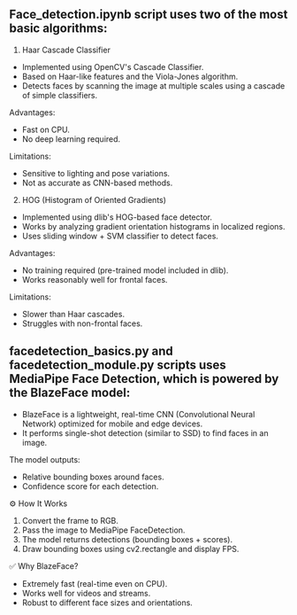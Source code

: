 ## Face_detection.ipynb script uses two of the most basic algorithms: 
1. Haar Cascade Classifier
- Implemented using OpenCV's Cascade Classifier.
- Based on Haar-like features and the Viola-Jones algorithm.
- Detects faces by scanning the image at multiple scales using a cascade of simple classifiers.

Advantages:
- Fast on CPU.
- No deep learning required.

Limitations:
- Sensitive to lighting and pose variations.
- Not as accurate as CNN-based methods.

2. HOG (Histogram of Oriented Gradients)
- Implemented using dlib's HOG-based face detector.
- Works by analyzing gradient orientation histograms in localized regions.
- Uses sliding window + SVM classifier to detect faces.

Advantages:
- No training required (pre-trained model included in dlib).
- Works reasonably well for frontal faces.

Limitations:
- Slower than Haar cascades.
- Struggles with non-frontal faces.




## facedetection_basics.py and facedetection_module.py scripts uses MediaPipe Face Detection, which is powered by the BlazeFace model:
- BlazeFace is a lightweight, real-time CNN (Convolutional Neural Network) optimized for mobile and edge devices.
- It performs single-shot detection (similar to SSD) to find faces in an image.

The model outputs:
- Relative bounding boxes around faces.
- Confidence score for each detection.

⚙️ How It Works
1. Convert the frame to RGB.
2. Pass the image to MediaPipe FaceDetection.
3. The model returns detections (bounding boxes + scores).
4. Draw bounding boxes using cv2.rectangle and display FPS.

✅ Why BlazeFace?
- Extremely fast (real-time even on CPU).
- Works well for videos and streams.
- Robust to different face sizes and orientations.


